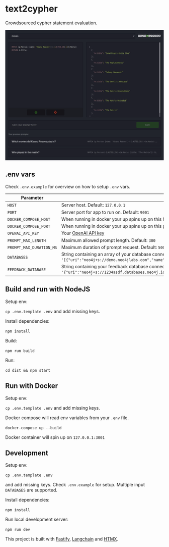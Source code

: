 # text2cypher

Crowdsourced cypher statement evaluation.

![text2cypher prompt example](_assets/preview.webp)

## .env vars

Check `.env.example` for overview on how to setup `.env` vars.

| Parameter                | Description                                                                                                                                                                                     |
| ------------------------ | ----------------------------------------------------------------------------------------------------------------------------------------------------------------------------------------------- |
| `HOST`                   | Server host. Default: `127.0.0.1`                                                                                                                                                               |
| `PORT`                   | Server port for app to run on. Default: `9001`                                                                                                                                                  |
| `DOCKER_COMPOSE_HOST`    | When running in docker your up spins up on this host. Default: `127.0.0.1`                                                                                                                      |
| `DOCKER_COMPOSE_PORT`    | When running in docker your up spins up on this port. Default: `9001`                                                                                                                           |
| `OPENAI_API_KEY`         | Your [OpenAI API key](https://platform.openai.com/api-keys)                                                                                                                                     |
| `PROMPT_MAX_LENGTH`      | Maximum allowed prompt length. Default: `300`                                                                                                                                                   |
| `PROMPT_MAX_DURATION_MS` | Maximum duration of prompt request. Default: `5000`                                                                                                                                             |
| `DATABASES`              | String containing an array of your database connection objects. Example:<br /> `'[{"uri":"neo4j+s://demo.neo4jlabs.com","name":"test_db","username":"test","password":"test"}]'`                |
| `FEEDBACK_DATABASE`      | String containing your feedback database connection object. Example:<br /> `'{"uri":"neo4j+s://1234asdf.databases.neo4j.io","name":"feedback_db","username":"feedback","password":"feedback"}'` |

## Build and run with NodeJS

Setup env:

`cp .env.template .env` and add missing keys.

Install dependencies:

`npm install`

Build:

`npm run build`

Run:

`cd dist && npm start`

## Run with Docker

Setup env:

`cp .env.template .env` and add missing keys.

Docker compose will read env variables from your `.env` file.

`docker-compose up --build`

Docker container will spin up on `127.0.0.1:3001`

## Development

Setup env:

`cp .env.template .env`

and add missing keys. Check `.env.example` for setup. Multiple input `DATABASES` are supported.

Install dependencies:

`npm install`

Run local development server:

`npm run dev`

This project is built with [Fastify](https://www.fastify.io/docs/latest/), [Langchain](https://js.langchain.com/docs/get_started/introduction) and [HTMX](https://htmx.org/).
